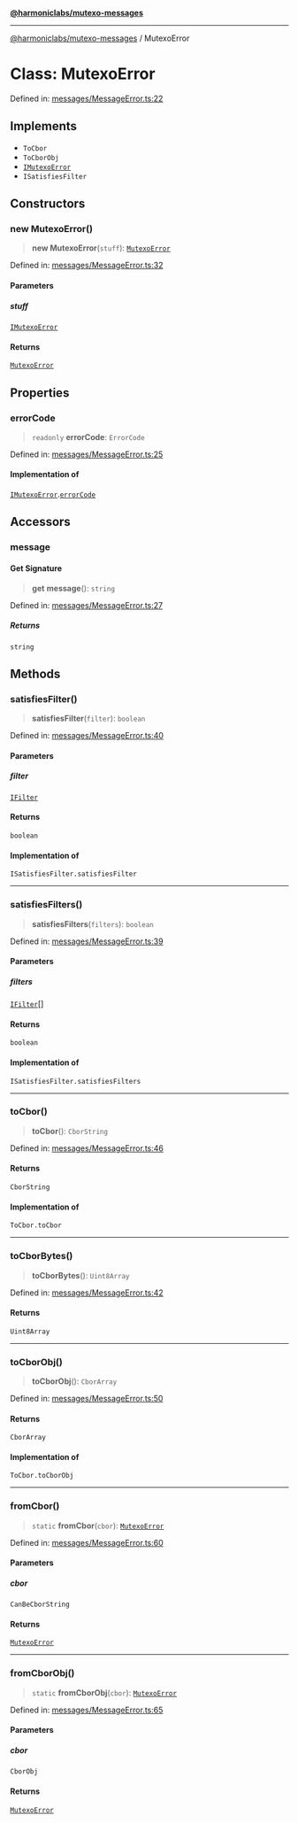 [**@harmoniclabs/mutexo-messages**](../README.md)

***

[@harmoniclabs/mutexo-messages](../README.md) / MutexoError

# Class: MutexoError

Defined in: [messages/MessageError.ts:22](https://github.com/HarmonicLabs/mutexo-messages/blob/aefac8841dc1fa8aebb577df666016362446522d/src/messages/MessageError.ts#L22)

## Implements

- `ToCbor`
- `ToCborObj`
- [`IMutexoError`](../interfaces/IMutexoError)
- `ISatisfiesFilter`

## Constructors

### new MutexoError()

> **new MutexoError**(`stuff`): [`MutexoError`](MutexoError)

Defined in: [messages/MessageError.ts:32](https://github.com/HarmonicLabs/mutexo-messages/blob/aefac8841dc1fa8aebb577df666016362446522d/src/messages/MessageError.ts#L32)

#### Parameters

##### stuff

[`IMutexoError`](../interfaces/IMutexoError)

#### Returns

[`MutexoError`](MutexoError)

## Properties

### errorCode

> `readonly` **errorCode**: `ErrorCode`

Defined in: [messages/MessageError.ts:25](https://github.com/HarmonicLabs/mutexo-messages/blob/aefac8841dc1fa8aebb577df666016362446522d/src/messages/MessageError.ts#L25)

#### Implementation of

[`IMutexoError`](../interfaces/IMutexoError).[`errorCode`](../interfaces/IMutexoError.md#errorcode)

## Accessors

### message

#### Get Signature

> **get** **message**(): `string`

Defined in: [messages/MessageError.ts:27](https://github.com/HarmonicLabs/mutexo-messages/blob/aefac8841dc1fa8aebb577df666016362446522d/src/messages/MessageError.ts#L27)

##### Returns

`string`

## Methods

### satisfiesFilter()

> **satisfiesFilter**(`filter`): `boolean`

Defined in: [messages/MessageError.ts:40](https://github.com/HarmonicLabs/mutexo-messages/blob/aefac8841dc1fa8aebb577df666016362446522d/src/messages/MessageError.ts#L40)

#### Parameters

##### filter

[`IFilter`](../type-aliases/IFilter)

#### Returns

`boolean`

#### Implementation of

`ISatisfiesFilter.satisfiesFilter`

***

### satisfiesFilters()

> **satisfiesFilters**(`filters`): `boolean`

Defined in: [messages/MessageError.ts:39](https://github.com/HarmonicLabs/mutexo-messages/blob/aefac8841dc1fa8aebb577df666016362446522d/src/messages/MessageError.ts#L39)

#### Parameters

##### filters

[`IFilter`](../type-aliases/IFilter)[]

#### Returns

`boolean`

#### Implementation of

`ISatisfiesFilter.satisfiesFilters`

***

### toCbor()

> **toCbor**(): `CborString`

Defined in: [messages/MessageError.ts:46](https://github.com/HarmonicLabs/mutexo-messages/blob/aefac8841dc1fa8aebb577df666016362446522d/src/messages/MessageError.ts#L46)

#### Returns

`CborString`

#### Implementation of

`ToCbor.toCbor`

***

### toCborBytes()

> **toCborBytes**(): `Uint8Array`

Defined in: [messages/MessageError.ts:42](https://github.com/HarmonicLabs/mutexo-messages/blob/aefac8841dc1fa8aebb577df666016362446522d/src/messages/MessageError.ts#L42)

#### Returns

`Uint8Array`

***

### toCborObj()

> **toCborObj**(): `CborArray`

Defined in: [messages/MessageError.ts:50](https://github.com/HarmonicLabs/mutexo-messages/blob/aefac8841dc1fa8aebb577df666016362446522d/src/messages/MessageError.ts#L50)

#### Returns

`CborArray`

#### Implementation of

`ToCbor.toCborObj`

***

### fromCbor()

> `static` **fromCbor**(`cbor`): [`MutexoError`](MutexoError)

Defined in: [messages/MessageError.ts:60](https://github.com/HarmonicLabs/mutexo-messages/blob/aefac8841dc1fa8aebb577df666016362446522d/src/messages/MessageError.ts#L60)

#### Parameters

##### cbor

`CanBeCborString`

#### Returns

[`MutexoError`](MutexoError)

***

### fromCborObj()

> `static` **fromCborObj**(`cbor`): [`MutexoError`](MutexoError)

Defined in: [messages/MessageError.ts:65](https://github.com/HarmonicLabs/mutexo-messages/blob/aefac8841dc1fa8aebb577df666016362446522d/src/messages/MessageError.ts#L65)

#### Parameters

##### cbor

`CborObj`

#### Returns

[`MutexoError`](MutexoError)

